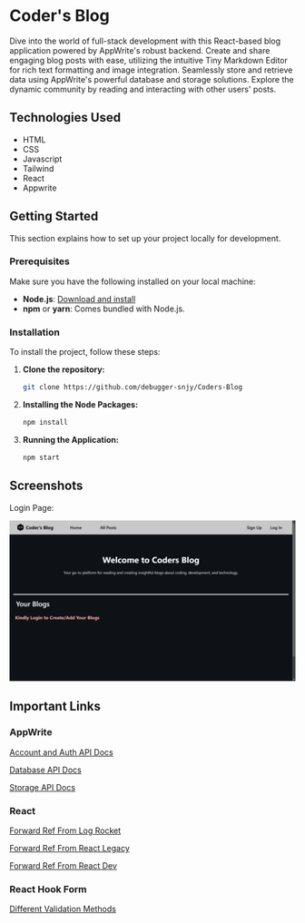 # Coder's Blog

Dive into the world of full-stack development with this React-based blog application powered by AppWrite's robust backend. Create and share engaging blog posts with ease, utilizing the intuitive Tiny Markdown Editor for rich text formatting and image integration. Seamlessly store and retrieve data using AppWrite's powerful database and storage solutions. Explore the dynamic community by reading and interacting with other users' posts.

## Technologies Used

- HTML
- CSS
- Javascript
- Tailwind
- React
- Appwrite

## Getting Started

This section explains how to set up your project locally for development.

### Prerequisites

Make sure you have the following installed on your local machine:

- **Node.js**: [Download and install](https://nodejs.org/)
- **npm** or **yarn**: Comes bundled with Node.js.

### Installation

To install the project, follow these steps:

1. **Clone the repository:**

   ```bash
   git clone https://github.com/debugger-snjy/Coders-Blog
   ```

2. **Installing the Node Packages:**

   ```bash
   npm install
   ```

3. **Running the Application:**

   ```bash
   npm start
   ```

## Screenshots

Login Page:

![Login Page](screenshots/CodersBlog.png)

## Important Links

### AppWrite

[Account and Auth API Docs](https://appwrite.io/docs/references/cloud/client-web/account)

[Database API Docs](https://appwrite.io/docs/references/cloud/client-web/databases)

[Storage API Docs](https://appwrite.io/docs/references/cloud/client-web/storage)

### React

[Forward Ref From Log Rocket](https://blog.logrocket.com/use-forwardref-react)

[Forward Ref From React Legacy](https://legacy.reactjs.org/docs/forwarding-refs.html)

[Forward Ref From React Dev](https://react.dev/reference/react/forwardRef)

### React Hook Form

[Different Validation Methods](https://react-hook-form.com/get-started#Applyvalidation)
